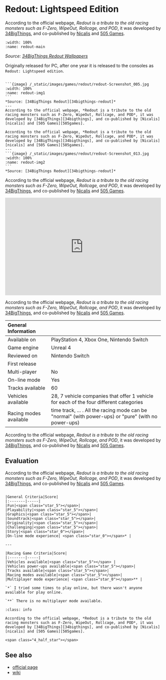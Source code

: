 # Redout: Lightspeed Edition

According to the official webpage, *Redout is a tribute to the old racing monsters such as F-Zero, WipeOut, Rollcage, and POD*, it was developed by [34BigThings][34bigthings], and co-published by [Nicalis][nicalis] and [505 Games][505games].

```{image} /_static/images/games/redout/redout.jpg
:width: 100%
:name: redout-main
```
*Source: [34BigThings Redout Wallpapers][34bigthings-redout-wallpapers]*


Originally released for PC, after one year it is released to the consoles as `Redout: Lightspeed edition`.


````{panels}

```{image} /_static/images/games/redout/redout-Screenshot_005.jpg
:width: 100%
:name: redout-img1
```
*Source: [34BigThings Redout][34bigthings-redout]*
---
According to the official webpage, *Redout is a tribute to the old racing monsters such as F-Zero, WipeOut, Rollcage, and POD*, it was developed by [34BigThings][34bigthings], and co-published by [Nicalis][nicalis] and [505 Games][505games].
````


````{panels}
According to the official webpage, *Redout is a tribute to the old racing monsters such as F-Zero, WipeOut, Rollcage, and POD*, it was developed by [34BigThings][34bigthings], and co-published by [Nicalis][nicalis] and [505 Games][505games].
---
```{image} /_static/images/games/redout/redout-Screenshot_013.jpg
:width: 100%
:name: redout-img2
```
*Source: [34BigThings Redout][34bigthings-redout]*
````

According to the official webpage, *Redout is a tribute to the old racing monsters such as F-Zero, WipeOut, Rollcage, and POD*, it was developed by [34BigThings][34bigthings], and co-published by [Nicalis][nicalis] and [505 Games][505games].

<iframe src="https://www.youtube.com/embed/9BXIY7_lstk?controls=0"
    frameborder="0"
    allow="accelerometer; autoplay; clipboard-write; encrypted-media; gyroscope; picture-in-picture"
    allowfullscreen
    width="100%"
    height="315"
></iframe>

According to the official webpage, *Redout is a tribute to the old racing monsters such as F-Zero, WipeOut, Rollcage, and POD*, it was developed by [34BigThings][34bigthings], and co-published by [Nicalis][nicalis] and [505 Games][505games].

|General Information||
|:-------|-----|
|Available on | PlayStation 4, Xbox One, Nintendo Switch|
|Game engine | Unreal 4 |
|Reviewed on | Nintendo Switch |
|First release| |
|Multi-player| No |
|On-line mode| Yes |
|Tracks available| 60 |
|Vehicles available| 28, 7 vehicle companies that offer 1 vehicle for each of the four different categories |
|Racing modes available| time track, ... . All the racing mode can be "normal" (with power-ups) or "pure" (with no power-ups) |

According to the official webpage, *Redout is a tribute to the old racing monsters such as F-Zero, WipeOut, Rollcage, and POD*, it was developed by [34BigThings][34bigthings], and co-published by [Nicalis][nicalis] and [505 Games][505games].

## Evaluation

According to the official webpage, *Redout is a tribute to the old racing monsters such as F-Zero, WipeOut, Rollcage, and POD*, it was developed by [34BigThings][34bigthings], and co-published by [Nicalis][nicalis] and [505 Games][505games].

````{panels}

|General Criteria|Score|
|:-------|-----|
|Fun|<span class="star_5"></span>|
|Playability|<span class="star_5"></span>|
|Graphics|<span class="star_5"></span>|
|Soundtrack|<span class="star_5"></span>|
|Originality|<span class="star_5"></span>|
|Challenging|<span class="star_5"></span>|
|Story|<span class="star_0"></span>|
|On-line mode experience| <span class="star_0"></span>* |

---

|Racing Game Criteria|Score|
|:-------|-----|
|Vehicles available|<span class="star_5"></span> |
|Vehicles power-ups available|<span class="star_5"></span>|
|Tracks available|<span class="star_5"></span>|
|Racing modes available|<span class="star_5"></span>|
|Multiplayer mode experience| <span class="star_0"></span>** |

````

```{note}
`*` I tried some times to play online, but there wasn't anyone available for play online.

`**` There is no multiplayer mode available.
```

```{admonition} Summary
:class: info

According to the official webpage, *Redout is a tribute to the old racing monsters such as F-Zero, WipeOut, Rollcage, and POD*, it was developed by [34BigThings][34bigthings], and co-published by [Nicalis][nicalis] and [505 Games][505games].

<span class="4_half_star"></span>
```


## See also

* [official page](https://34bigthings.com/portfolio/redout/)
* [wiki](https://en.wikipedia.org/wiki/Redout_(video_game))


<!-- LINKS -->

[34bigthings]: https://34bigthings.com "34BigThings"
[34bigthings-redout]: https://34bigthings.com/portfolio/redout/ "34BigThings Redout"
[34bigthings-redout-wallpapers]: https://34bigthings.com/redoutwallpapers/ "34BigThings Redout Wallpapers"
[nicalis]: https://www.nicalis.com/ "Nicalis"
[505games]: https://505games.com/ "505 Games"
